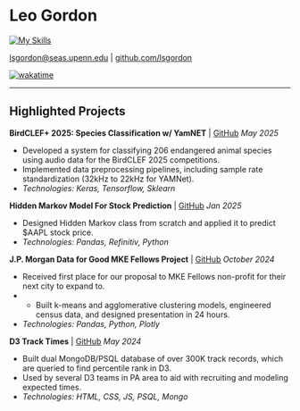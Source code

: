# Leo Gordon
[![My Skills](https://skillicons.dev/icons?i=js,html,css,py,pytorch,postgres,sublime,scala,cpp)](https://skillicons.dev)

[lsgordon@seas.upenn.edu](mailto:lsgordon@seas.upenn.edu) | [github.com/lsgordon](https://github.com/lsgordon)

[![wakatime](https://wakatime.com/badge/user/8b342d6c-b796-4efc-8319-ecf5ff600457.svg)](https://wakatime.com/@8b342d6c-b796-4efc-8319-ecf5ff600457)

---

## Highlighted Projects


**BirdCLEF+ 2025: Species Classification w/ YamNET** | [GitHub](https://github.com/lsgordon/ANN-Final-Project)
*May 2025*
* Developed a system for classifying 206 endangered animal species using audio data for the BirdCLEF 2025 competitions.
* Implemented data preprocessing pipelines, including sample rate standardization (32kHz to 22kHz for YAMNet).
* *Technologies: Keras, Tensorflow, Sklearn*

**Hidden Markov Model For Stock Prediction** | [GitHub](https://github.com/lsgordon/HMM_StockPrediction)
*Jan 2025*
* Designed Hidden Markov class from scratch and applied it to predict \$AAPL stock price.
* *Technologies: Pandas, Refinitiv, Python*

**J.P. Morgan Data for Good MKE Fellows Project** | [GitHub](https://github.com/dfgchicago24/Team-12)
*October 2024* 
* Received first place for our proposal to MKE Fellows non-profit for their next city to expand to.
* * Built k-means and agglomerative clustering models, engineered census data, and designed presentation in 24 hours. 
* *Technologies: Pandas, Python, Plotly* 

**D3 Track Times** | [GitHub](https://github.com/lsgordon/D3TrackTimes)
*May 2024*
* Built dual MongoDB/PSQL database of over 300K track records, which are queried to find percentile rank in D3. 
* Used by several D3 teams in PA area to aid with recruiting and modeling expected times. 
* *Technologies: HTML, CSS, JS, PSQL, Mongo* 

